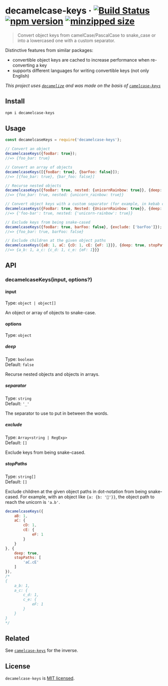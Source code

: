 # decamelcase-keys &middot; [![Build Status](https://travis-ci.org/mahovich/decamelcase-keys.svg?branch=master)](https://travis-ci.org/mahovich/decamelcase-keys) [![npm version](https://img.shields.io/npm/v/decamelcase-keys.svg?style=flat)](https://www.npmjs.com/package/decamelcase-keys) [![minzipped size](https://img.shields.io/bundlephobia/minzip/decamelcase-keys.svg?label=gzip%20size)](https://bundlephobia.com/result?p=decamelcase-keys)

> Convert object keys from camelCase/PascalCase to snake_case or into a lowercased one with a custom separator.

Distinctive features from similar packages:

- convertible object keys are cached to increase performance when re-converting a key
- supports different languages ​​for writing convertible keys (not only English)

*This project uses [`decamelize`](https://github.com/sindresorhus/decamelize) and was made on the basis of [`camelcase-keys`](https://github.com/sindresorhus/camelcase-keys)*

## Install

```bash
npm i decamelcase-keys
```

## Usage

```js
const decamelcaseKeys = require('decamelcase-keys');

// Convert an object
decamelcaseKeys({fooBar: true});
//=> {foo_bar: true}

// Convert an array of objects
decamelcaseKeys([{fooBar: true}, {barFoo: false}]);
//=> [{foo_bar: true}, {bar_foo: false}]

// Recurse nested objects
decamelcaseKeys({fooBar: true, nested: {unicornRainbow: true}}, {deep: true});
//=> {foo_bar: true, nested: {unicorn_rainbow: true}}

// Convert object keys with a custom separator (for example, in kebab case)
decamelcaseKeys({FooBar: true, Nested: {UnicornRainbow: true}}, {deep: true, separator: '-'});
//=> {'foo-bar': true, nested: {'unicorn-rainbow': true}}

// Exclude keys from being snake-cased
decamelcaseKeys({fooBar: true, barFoo: false}, {exclude: ['barFoo']});
//=> {foo_bar: true, barFoo: false}

// Exclude children at the given object paths
decamelcaseKeys({aB: 1, aC: {cD: 1, cE: {eF: 1}}}, {deep: true, stopPaths: ['aC.cE']});
//=> {a_b: 1, a_c: {c_d: 1, c_e: {eF: 1}}}
```

## API

### decamelcaseKeys(input, options?)

#### input

Type: `object | object[]`

An object or array of objects to snake-case.

#### options

Type: `object`

##### deep

Type: `boolean`\
Default: `false`

Recurse nested objects and objects in arrays.

##### separator

Type: `string`\
Default: `'_'`

The separator to use to put in between the words.

##### exclude

Type: `Array<string | RegExp>`\
Default: `[]`

Exclude keys from being snake-cased.

##### stopPaths

Type: `string[]`\
Default: `[]`

Exclude children at the given object paths in dot-notation from being snake-cased. For example, with an object like `{a: {b: '🦄'}}`, the object path to reach the unicorn is `'a.b'`.

```js
decamelcaseKeys({
	aB: 1,
	aC: {
		cD: 1,
		cE: {
			eF: 1
		}
	}
}, {
	deep: true,
	stopPaths: [
		'aC.cE'
	]
}),
/*
{
	a_b: 1,
	a_c: {
		c_d: 1,
		c_e: {
			eF: 1
		}
	}
}
*/
```

## Related

See [`camelcase-keys`](https://github.com/sindresorhus/camelcase-keys) for the inverse.

## License

`decamelcase-keys` is [MIT licensed](https://github.com/mahovich/decamelcase-keys/blob/master/LICENSE).
